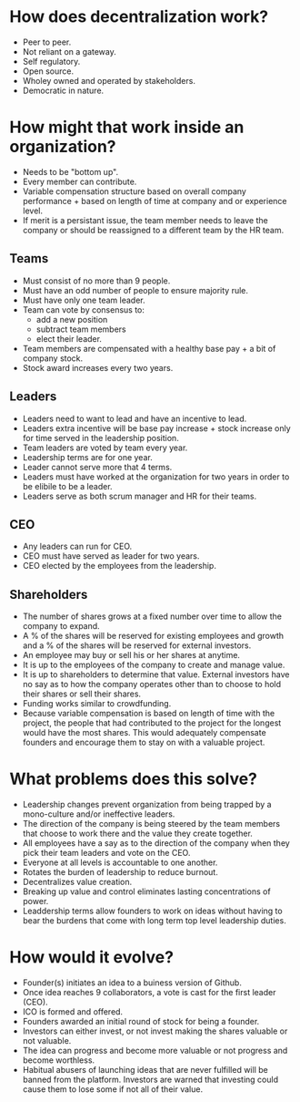 # How does decentralization work?

- Peer to peer.
- Not reliant on a gateway.
- Self regulatory.
- Open source.
- Wholey owned and operated by stakeholders.
- Democratic in nature.


# How might that work inside an organization?

- Needs to be "bottom up".
- Every member can contribute.
- Variable compensation structure based on overall company performance + based on length of time at company and or experience level.  
- If merit is a persistant issue, the team member needs to leave the company or should be reassigned to a different team by the HR team.

## Teams
- Must consist of no more than 9 people. 
- Must have an odd number of people to ensure majority rule.
- Must have only one team leader.
- Team can vote by consensus to:
    - add a new position
    - subtract team members
    - elect their leader.
- Team members are compensated with a healthy base pay +  a bit of company stock. 
- Stock award increases every two years.

## Leaders
- Leaders need to want to lead and have an incentive to lead.
- Leaders extra incentive will be base pay increase + stock increase only for time served in the leadership position. 
- Team leaders are voted by team every year.
- Leadership terms are for one year. 
- Leader cannot serve more that 4 terms.
- Leaders must have worked at the organization for two years in order to be elibile to be a leader.
- Leaders serve as both scrum manager and HR for their teams. 

## CEO 
- Any leaders can run for CEO. 
- CEO must have served as leader for two years. 
- CEO elected by the employees from the leadership. 


## Shareholders
- The number of shares grows at a fixed number over time to allow the company to expand. 
- A % of the shares will be reserved for existing employees and growth and a % of the shares will be reserved for external investors. 
- An employee may buy or sell his or her shares at anytime.
- It is up to the employees of the company to create and manage value. 
- It is up to shareholders to determine that value. External investors have no say as to how the company operates other than to choose to hold their shares or sell their shares.
- Funding works similar to crowdfunding.
- Because variable compensation is based on length of time with the project, the people that had contributed to the project for the longest would have the most shares. This would adequately compensate founders and encourage them to stay on with a valuable project. 


# What problems does this solve?
- Leadership changes prevent organization from being trapped by a mono-culture and/or ineffective leaders.
- The direction of the company is being steered by the team members that choose to work there and the value they create together. 
-  All employees have a say as to the direction of the company when they pick their team leaders and vote on the CEO.
- Everyone at all levels is accountable to one another. 
- Rotates the burden of leadership to reduce burnout. 
- Decentralizes value creation. 
- Breaking up value and control eliminates lasting concentrations of power.
- Leaddership terms allow founders to work on ideas without having to bear the burdens that come with long term top level leadership duties.

# How would it evolve?

- Founder(s) initiates an idea to a buiness version of Github.
- Once idea reaches 9 collaborators, a vote is cast for the first leader (CEO).
- ICO is formed and offered. 
- Founders awarded an initial round of stock for being a founder. 
- Investors can either invest, or not invest making the shares valuable or not valuable. 
- The idea can progress and become more valuable or not progress and become worthless. 
- Habitual abusers of launching ideas that are never fulfilled will be banned from the platform. Investors are warned that investing could cause them to lose some if not all of their value. 


